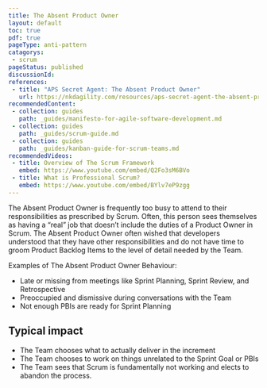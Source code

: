 ```yaml
---
title: The Absent Product Owner
layout: default
toc: true
pdf: true
pageType: anti-pattern
catagorys: 
 - scrum
pageStatus: published
discussionId: 
references:
 - title: "APS Secret Agent: The Absent Product Owner"
   url: https://nkdagility.com/resources/aps-secret-agent-the-absent-product-owner/
recommendedContent:
 - collection: guides
   path: _guides/manifesto-for-agile-software-development.md
 - collection: guides
   path: _guides/scrum-guide.md
 - collection: guides
   path: _guides/kanban-guide-for-scrum-teams.md
recommendedVideos:
 - title: Overview of The Scrum Framework
   embed: https://www.youtube.com/embed/Q2Fo3sM6BVo
 - title: What is Professional Scrum?
   embed: https://www.youtube.com/embed/BYlv7eP9zgg
---
```


The Absent Product Owner is frequently too busy to attend to their responsibilities as prescribed by Scrum. Often, this person sees themselves as having a “real” job that doesn’t include the duties of a Product Owner in Scrum. The Absent Product Owner often wished that developers understood that they have other responsibilities and do not have time to groom Product Backlog Items to the level of detail needed by the Team.

Examples of The Absent Product Owner Behaviour:

- Late or missing from meetings like Sprint Planning, Sprint Review, and Retrospective
- Preoccupied and dismissive during conversations with the Team
- Not enough PBIs are ready for Sprint Planning

## Typical impact

- The Team chooses what to actually deliver in the increment
- The Team chooses to work on things unrelated to the Sprint Goal or PBIs
- The Team sees that Scrum is fundamentally not working and elects to abandon the process.

